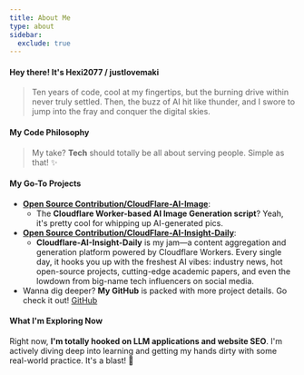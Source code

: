 ```yaml
---
title: About Me
type: about
sidebar:
  exclude: true
---
```

#### Hey there! It's Hexi2077 / justlovemaki

> Ten years of code, cool at my fingertips, but the burning drive within never truly settled.
> Then, the buzz of AI hit like thunder, and I swore to jump into the fray and conquer the digital skies.

#### My Code Philosophy

> My take? **Tech** should totally be all about serving people. Simple as that! ✨

#### My Go-To Projects

*   **[Open Source Contribution/CloudFlare-AI-Image](https://github.com/justlovemaki/CloudFlare-AI-Image)**:
    *   The **Cloudflare Worker-based AI Image Generation script**? Yeah, it's pretty cool for whipping up AI-generated pics.
*   **[Open Source Contribution/CloudFlare-AI-Insight-Daily](https://github.com/justlovemaki/CloudFlare-AI-Insight-Daily)**:
    *   **Cloudflare-AI-Insight-Daily** is my jam—a content aggregation and generation platform powered by Cloudflare Workers. Every single day, it hooks you up with the freshest AI vibes: industry news, hot open-source projects, cutting-edge academic papers, and even the lowdown from big-name tech influencers on social media.
*   Wanna dig deeper? **My GitHub** is packed with more project details. Go check it out! [GitHub](https://github.com/justlovemaki)

#### What I'm Exploring Now

Right now, **I'm totally hooked on LLM applications and website SEO**. I'm actively diving deep into learning and getting my hands dirty with some real-world practice. It's a blast! 🚀